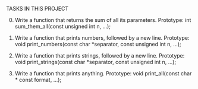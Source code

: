 TASKS IN THIS PROJECT

0. Write a function that returns the sum of all its parameters.
Prototype: int sum_them_all(const unsigned int n, ...);

1. Write a function that prints numbers, followed by a new line.
Prototype: void print_numbers(const char *separator, const unsigned int n, ...);

2. Write a function that prints strings, followed by a new line.
Prototype: void print_strings(const char *separator, const unsigned int n, ...);

3. Write a function that prints anything.
Prototype: void print_all(const char * const format, ...);
